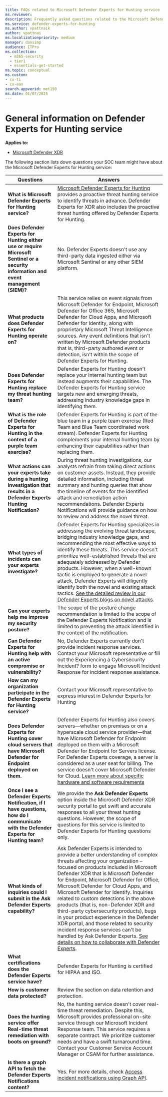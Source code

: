 ```yaml
---
title: FAQs related to Microsoft Defender Experts for Hunting service
ms.reviewer:
description: Frequently asked questions related to the Microsoft Defender Experts for hunting service
ms.service: defender-experts-for-hunting
ms.author: vpattnaik
author: vpattnai
ms.localizationpriority: medium
manager: dansimp
audience: ITPro
ms.collection:
  - m365-security
  - tier1
  - essentials-get-started
ms.topic: conceptual
ms.custom: 
- cx-ti
- cx-ean
search.appverid: met150
ms.date: 01/07/2025
---
```


# General information on Defender Experts for Hunting service

**Applies to:**

- [Microsoft Defender XDR](microsoft-365-defender.md)

The following section lists down questions your SOC team might have about the Microsoft Defender Experts for Hunting service:

| Questions | Answers |
|---------|---------|
| **What is Microsoft Defender Experts for Hunting service?** | [Microsoft Defender Experts for Hunting](defender-experts-for-hunting.md) provides a proactive threat hunting service to identify threats in advance. Defender Experts for XDR also includes the proactive threat hunting offered by Defender Experts for Hunting.|
|**Does Defender Experts for Hunting either use or require Microsoft Sentinel or a security information and event management (SIEM)?**| No. Defender Experts doesn't use any third-party data ingested either via Microsoft Sentinel or any other SIEM platform.|
|**What products does Defender Experts for Hunting operate on?**| This service relies on event signals from Microsoft Defender for Endpoint, Microsoft Defender for Office 365, Microsoft Defender for Cloud Apps, and Microsoft Defender for Identity, along with proprietary Microsoft Threat Intelligence sources. Any event definitions that isn't written by Microsoft Defender products that is, third-party authored event or detection, isn't within the scope of Defender Experts for Hunting.|
|**Does Defender Experts for Hunting replace my threat hunting team?**| Defender Experts for Hunting doesn't replace your internal hunting team but instead augments their capabilities. The Defender Experts for Hunting service targets new and emerging threats, addressing industry knowledge gaps in identifying them.|
|**What is the role of Defender Experts for Hunting in the context of a purple team exercise?**| Defender Experts for Hunting is part of the blue team in a purple team exercise (Red Team and Blue Team coordinated work stream). Defender Experts for Hunting complements your internal hunting team by enhancing their capabilities rather than replacing them.|
|**What actions can your experts take during a hunting investigation that results in a Defender Experts Hunting Notification?**| During threat hunting investigations, our analysts refrain from taking direct actions on customer assets. Instead, they provide detailed information, including threat summary and hunting queries that show the timeline of events for the identified attack and remediation action recommendations. Defender Experts Notifications will provide guidance on how to review and address the novel threat.|
|**What types of incidents can your experts investigate?**| Defender Experts for Hunting specializes in addressing the evolving threat landscape, bridging industry knowledge gaps, and recommending the most effective ways to identify these threats. This service doesn't prioritize well-established threats that are adequately addressed by Defender products. However, when a well-known tactic is employed to generate a novel attack, Defender Experts will diligently identify both the novel and existing attack tactics. [See the detailed review in our Defender Experts blogs on novel attacks](https://techcommunity.microsoft.com/tag/Defender%20Experts%20for%20Hunting?nodeId=board%3AMicrosoftSecurityExperts).|
|**Can your experts help me improve my security posture?**| The scope of the posture change recommendation is limited to the scope of the Defender Experts Notification and is limited to preventing the attack identified in the context of the notification.|
|**Can Defender Experts for Hunting help with an active compromise or vulnerability?**| No, Defender Experts currently don't provide incident response services. Contact your Microsoft representative or fill out the Experiencing a Cybersecurity Incident? form to engage Microsoft Incident Response for incident response assistance.|
|**How can my organization participate in the Defender Experts for Hunting service?**| Contact your Microsoft representative to express interest in Defender Experts for Hunting|
|**Does Defender Experts for Hunting cover cloud servers that have Microsoft Defender for Endpoint deployed on them.**| Defender Experts for Hunting also covers servers—whether on premises or on a hyperscale cloud service provider—that have Microsoft Defender for Endpoint deployed on them with a Microsoft Defender for Endpoint for Servers license. For Defender Experts coverage, a server is considered as a user seat for billing. The service doesn't cover Microsoft Defender for Cloud. [Learn more about specific hardware and software requirements](/defender-endpoint/minimum-requirements)|
|**Once I see a Defender Experts Notification, if I have questions, how do I communicate with the Defender Experts for Hunting team?**| We provide the **Ask Defender Experts** option inside the Microsoft Defender XDR security portal to get swift and accurate responses to all your threat hunting questions. However, the scope of questions for this service is limited to Defender Experts for Hunting questions only.|
|**What kinds of inquiries could I submit in the Ask Defender Experts capability?**| Ask Defender Experts is intended to provide a better understanding of complex threats affecting your organization – focused on products included in Microsoft Defender XDR that is Microsoft Defender for Endpoint, Microsoft Defender for Office, Microsoft Defender for Cloud Apps, and Microsoft Defender for Identify. Inquiries related to custom detections in the above products (that is, non-Defender XDR and third-party cybersecurity products), bugs in your product experience in the Defender XDR portal, and those related to security incident response services can't be handled by Ask Defender Experts. [See details on how to collaborate with Defender Experts](experts-on-demand.md).|
|**What certifications does the Defender Experts service have?**| Defender Experts for Hunting is certified for HIPAA and ISO.|
|**How is customer data protected?**|Review the section on data retention and protection.|
|**Does the hunting service offer Real-time threat remediation with boots on ground?**| No, the hunting service doesn't cover real-time threat remediation. Despite this, Microsoft provides professional on-site service through our Microsoft Incident Response team. This service requires a separate contract. We prioritize customer needs and have a swift turnaround time. Contact your Customer Service Account Manager or CSAM for further assistance.|
|**Is there a graph API to fetch the Defender Experts Notifications content?**| Yes. For more details, check [Access incident notifications using Graph API](access-den-graph-api.md).|